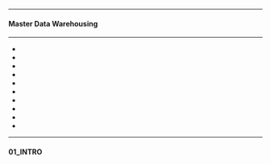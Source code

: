 
---

#### Master Data Warehousing

---

* []()
* []()
* []()
* []()
* []()
* []()
* []()
* []()
* []()
* []()

---

#### 01_INTRO
